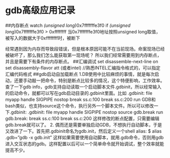 
# gdb高级应用记录
##内存断点
 watch *(unsigned long*)0x7fffffffe3f0 if *(unsigned long*)0x7fffffffe3f0 > 0xffffffff
 当0x7fffffffe3f0地址按照unsigned long取值，被写入的数据大于0xffffffff时，被断下
 
经常遇到因为内存而导致段错误，但是根本原因可能不在当前现场。命案现场已经被破坏了，那么我们怎么能获取第一现场呢？
所以我们经常需要用到内存断点，并且是需要下有条件的内存断点。
##汇编调试
set disassemble-next-line on
set disassembly-flavor att (或者intel) //熟悉INTEL汇编指令格式的，可以指定汇编代码格式
##gdb启动自加载断点
1.DB使用中比较麻烦的事情，就是每次启动，还要手动敲一把命令，特别是断点比较多的情况，这个特便影响，工作效率。查了一下gdb info，gdb支持自动读取一个启动脚本文件.gdbinit，所以经常输入的启动命令，就都可以写在gdb启动目录的.gdbinit里面。比如
.gdbinit:
  file myapp
  handle SIGPIPE nostop
  break ss.c:100
  break ss.c:200
  run
GDB和bash类似，也支持source这个命令，执行另外一个脚本文件。所以可以修改一下.gdbinit:
.gdbinit:
  file myapp
  handle SIGPIPE nostop
  source gdb.break
  run
gdb.break:
  break ss.c:100
  break ss.c:200
这样修改的断点配置，只需要编辑gdb.break就可以了。
2. 偶而还是需要单独启动GDB，不想执行自动脚本，于是又改进了一下。首先把.gdbinit命名为gdb.init，然后定义一个shell alias:
  $ alias .gdb=”gdb -x gdb.init”
这样如果需要使用自动脚本，就用.gdb命令，否则用gdb进入交互状态的gdb。这样配置以后可以一个简单命令就开始调试，整个效率就能提高不少。

